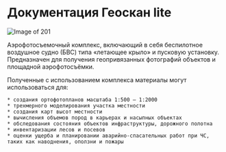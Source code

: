 ﻿# Документация Геоскан lite

![Image of 201](../_static/_images/101.png)

Аэрофотосъемочный комплекс, включающий в себя беспилотное воздушное судно (БВС) типа «летающее крыло» и пусковую установку.
Предназначен для получения геопривязанных фотографий объектов и площадной аэрофотосъёмки.

Полученные с использованием комплекса материалы могут использоваться для:

    * создания ортофотопланов масштаба 1:500 – 1:2000
    * трехмерного моделирования участка местности
    * создания карт высот местности
    * вычисления объемов пород в карьерах и насыпных объектах
    * обследования состояния объектов инфраструктуры, дорожного полотна
    * инвентаризации лесов и посевов
    * оценки ущерба и планировании аварийно-спасательных работ при ЧС, таких как наводнения, оползни и пожары
